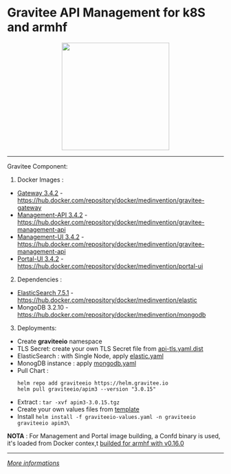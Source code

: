 # Gravitee API Management for k8S and armhf

<p align="center">
<img src="https://demo.gravitee.io/themes/assets/GRAVITEE_LOGO1-01.png" width="250">
</p>

----

Gravitee Component:

1. Docker Images : 
- [Gateway 3.4.2](docker/gateway/Dockerfile) - https://hub.docker.com/repository/docker/medinvention/gravitee-gateway
- [Management-API 3.4.2](docker/management-api/Dockerfile) - https://hub.docker.com/repository/docker/medinvention/gravitee-management-api
- [Management-UI 3.4.2](docker/management-ui/Dockerfile) - https://hub.docker.com/repository/docker/medinvention/gravitee-management-api
- [Portal-UI 3.4.2](docker/portal-ui/Dockerfile) - https://hub.docker.com/repository/docker/medinvention/portal-ui


2. Dependencies :
- [ElasticSearch 7.5.1](docker/elastic/Dockerfile) - https://hub.docker.com/repository/docker/medinvention/elastic
- MongoDB 3.2.10 - https://hub.docker.com/repository/docker/medinvention/mongodb

3. Deployments:
- Create **graviteeio** namespace
- TLS Secret: create your own TLS Secret file from [api-tls.yaml.dist](k8s/api-tls.yaml.dist)
- ElasticSearch : with Single Node, apply [elastic.yaml](k8s/elastic.yaml)
- MonogDB instance : apply [mongodb.yaml](k8s/mongodb.yaml)
- Pull Chart : 
    ```
    helm repo add graviteeio https://helm.gravitee.io
    helm pull graviteeio/apim3 --version "3.0.15"
    ```
- Extract : ``tar -xvf apim3-3.0.15.tgz``
- Create your own values files from [template](graviteeio-values.yaml.dist) 
- Install ``helm install -f graviteeio-values.yaml -n graviteeio graviteeio apim3\``


**NOTA** : For Management and Portal image building, a Confd binary is used, it's loaded from Docker contex,t [builded for armhf with v0.16.0](https://github.com/kelseyhightower/confd/tree/v0.16.0) 

---- 

[*More informations*](https://blog.medinvention.dev)

